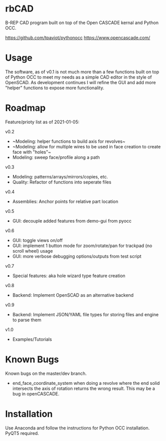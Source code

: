 # rbCAD
B-REP CAD program built on top of the Open CASCADE kernal and Python OCC.

https://github.com/tpaviot/pythonocc
https://www.opencascade.com/


# Usage
The software, as of v0.1 is not much more than a few functions built on top of Python OCC to meet my needs as a simple CAD editor in the style of OpenSCAD.  As development continues I will refine the GUI and add more "helper" functions to expose more functionality.

# Roadmap
Feature/prioty list as of 2021-01-05:

v0.2
- ~Modeling: helper functions to build axis for revolves~
- ~Modeling: allow for multiple wires to be used in face creation to create face with "holes"~
- Modeling: sweep face/profile along a path

v0.3
- Modeling: patterns/arrays/mirrors/copies, etc.
- Quality: Refactor of functions into seperate files

v0.4
- Assemblies: Anchor points for relative part location

v0.5
- GUI: decouple added features from demo-gui from pyocc

v0.6
- GUI: toggle views on/off
- GUI: implement 1 button mode for zoom/rotate/pan for trackpad (no scroll wheel) usage
- GUI: more verbose debugging options/outputs from test script

v0.7
- Special features: aka hole wizard type feature creation

v0.8
- Backend: Implement OpenSCAD as an alternative backend

v0.9
- Backend: Implement JSON/YAML file types for storing files and engine to parse them

v1.0
- Examples/Tutorials

# Known Bugs
Known bugs on the master/dev branch.
- end_face_coordinate_system when doing a revolve where the end solid intersects the axis of rotation returns the wrong result.  This may be a bug in openCASCADE.

# Installation
Use Anaconda and follow the instructions for Python OCC installation.  PyQT5 required.
